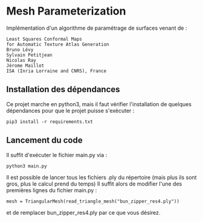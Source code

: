 # Mesh Parameterization

Implémentation d'un algorithme de paramétrage de surfaces venant de :

	Least Squares Conformal Maps
	for Automatic Texture Atlas Generation
	Bruno Lévy
	Sylvain Petitjean
	Nicolas Ray
	Jérome Maillot
	ISA (Inria Lorraine and CNRS), France

## Installation des dépendances

Ce projet marche en python3, mais il faut vérifier l'installation de quelques dépendances pour que le projet puisse s'exécuter :


	pip3 install -r requirements.txt


## Lancement du code

Il suffit d'exécuter le fichier main.py via : 

	python3 main.py


Il est possible de lancer tous les fichiers .ply du répertoire (mais plus ils sont gros, plus le calcul prend du temps)
Il suffit alors de modifier l'une des premières lignes du fichier main.py :

	mesh = TriangularMesh(read_triangle_mesh("bun_zipper_res4.ply"))

et de remplacer bun_zipper_res4.ply par ce que vous désirez.




